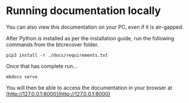 # Running documentation locally

You can also view this documentation on your PC, even if it is air-gapped.

After Python is installed as per the installation guide, run the following commands from the btcrecover folder.

`pip3 install -r ./docs/requirements.txt`

Once that has complete run...

`mkdocs serve`

You will then be able to access the documentation in your browser at [http://127.0.0.1:8000](http://127.0.0.1:8000)